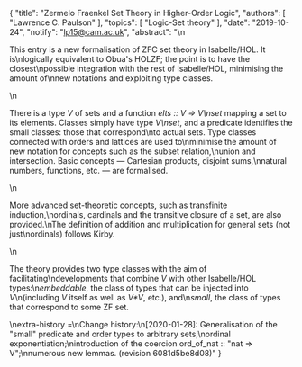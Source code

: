 {
    "title": "Zermelo Fraenkel Set Theory in Higher-Order Logic",
    "authors": [
        "Lawrence C. Paulson"
    ],
    "topics": [
        "Logic-Set theory"
    ],
    "date": "2019-10-24",
    "notify": "lp15@cam.ac.uk",
    "abstract": "\n<p>This entry is a new formalisation of ZFC set theory in Isabelle/HOL. It is\nlogically equivalent to Obua's HOLZF; the point is to have the closest\npossible integration with the rest of Isabelle/HOL, minimising the amount of\nnew notations and exploiting type classes.</p>\n<p>There is a type <em>V</em> of sets and a function <em>elts :: V =&gt; V\nset</em> mapping a set to its elements. Classes simply have type <em>V\nset</em>, and a predicate identifies the small classes: those that correspond\nto actual sets. Type classes connected with orders and lattices are used to\nminimise the amount of new notation for concepts such as the subset relation,\nunion and intersection. Basic concepts — Cartesian products, disjoint sums,\nnatural numbers, functions, etc. — are formalised.</p>\n<p>More advanced set-theoretic concepts, such as transfinite induction,\nordinals, cardinals and the transitive closure of a set, are also provided.\nThe definition of addition and multiplication for general sets (not just\nordinals) follows Kirby.</p>\n<p>The theory provides two type classes with the aim of facilitating\ndevelopments that combine <em>V</em> with other Isabelle/HOL types:\n<em>embeddable</em>, the class of types that can be injected into <em>V</em>\n(including <em>V</em> itself as well as <em>V*V</em>, etc.), and\n<em>small</em>, the class of types that correspond to some ZF set.</p>\nextra-history =\nChange history:\n[2020-01-28]:  Generalisation of the \"small\" predicate and order types to arbitrary sets;\nordinal exponentiation;\nintroduction of the coercion ord_of_nat :: \"nat => V\";\nnumerous new lemmas. (revision 6081d5be8d08)"
}